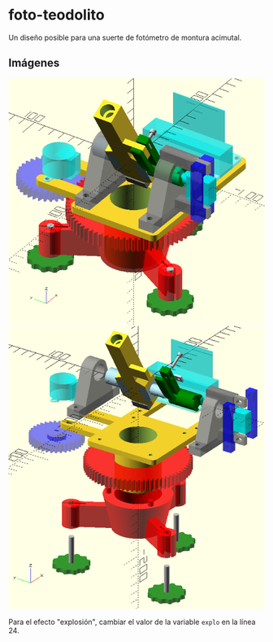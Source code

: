 # foto-teodolito

Un diseño posible para una suerte de fotómetro de montura acimutal.

## Im&aacute;genes

![Foto-teodolito](https://github.com/lopezsolerluis/foto-teodolito/blob/main/foto-teodolito.png)
![Foto-teodolito-explotado](https://github.com/lopezsolerluis/foto-teodolito/blob/main/foto-teodolito-explotado.png)

Para el efecto "explosión", cambiar el valor de la variable `explo` en la línea 24.
